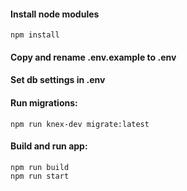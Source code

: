#### Install node modules

```
npm install
```

#### Copy and rename .env.example to .env

#### Set db settings in .env

#### Run migrations:

```
npm run knex-dev migrate:latest
```

#### Build and run app:

```
npm run build
npm run start
```
